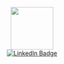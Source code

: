 <div id="header" align="center">
  <img 
    src="https://media1.giphy.com/media/HscDLzkO8EOTmgkhQP/giphy.gif?cid=ecf05e47f84veuqtqxjv67o2dlcq5ib54ea0uvrk9f3krv2e&rid=giphy.gif&ct=g" 
    width="100"
  />
  
  <div id="badges">
    <a href='https://www.linkedin.com/in/pablosanchidrian/'>
      <img src="https://img.shields.io/badge/LinkedIn-blue?style=for-the-badge&logo=linkedin&logoColor=white" alt="LinkedIn Badge"/>
    </a>
  </div>
</div>


<img src="https://komarev.com/ghpvc/?username=PabloSanchi&style=flat-square&color=blue" alt=""/>




<!--
**PabloSanchi/PabloSanchi** is a ✨ _special_ ✨ repository because its `README.md` (this file) appears on your GitHub profile.

Here are some ideas to get you started:

- 🔭 I’m currently working on ...
- 🌱 I’m currently learning ...
- 👯 I’m looking to collaborate on ...
- 🤔 I’m looking for help with ...
- 💬 Ask me about ...
- 📫 How to reach me: ...
- 😄 Pronouns: ...
- ⚡ Fun fact: ...
-->
